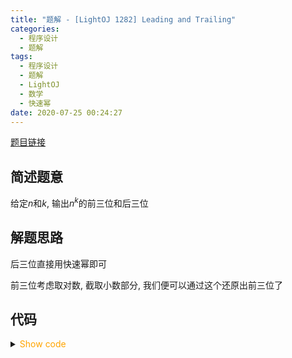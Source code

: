 ```yaml
---
title: "题解 - [LightOJ 1282] Leading and Trailing"
categories:
  - 程序设计
  - 题解
tags:
  - 程序设计
  - 题解
  - LightOJ
  - 数学
  - 快速幂
date: 2020-07-25 00:24:27
---
```


[题目链接](https://vjudge.net/problem/LightOJ-1282/origin)

<!-- more -->

## 简述题意

给定$n$和$k$, 输出$n^k$的前三位和后三位

## 解题思路

后三位直接用快速幂即可

前三位考虑取对数, 截取小数部分, 我们便可以通过这个还原出前三位了

## 代码

<details>
<summary><font color='orange'>Show code</font></summary>

{% icodeweb cpa_cpp title:LightOJ_1282 LightOJ/1282/0.cpp %}

</details>
